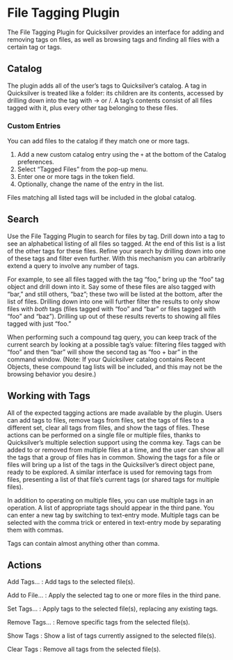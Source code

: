 # File Tagging Plugin #

The File Tagging Plugin for Quicksilver provides an interface for adding and removing tags on files, as well as browsing tags and finding all files with a certain tag or tags.

## Catalog ##

The plugin adds all of the user’s tags to Quicksilver’s catalog. A tag in Quicksilver is treated like a folder: its children are its contents, accessed by drilling down into the tag with → or /. A tag’s contents consist of all files tagged with it, plus every other tag belonging to these files.

### Custom Entries ###

You can add files to the catalog if they match one or more tags.

  1. Add a new custom catalog entry using the `+` at the bottom of the Catalog preferences.
  2. Select “Tagged Files” from the pop-up menu.
  3. Enter one or more tags in the token field.
  4. Optionally, change the name of the entry in the list.

Files matching all listed tags will be included in the global catalog.

## Search ##

Use the File Tagging Plugin to search for files by tag. Drill down into a tag to see an alphabetical listing of all files so tagged. At the end of this list is a list of the other tags for these files. Refine your search by drilling down into one of these tags and filter even further. With this mechanism you can arbitrarily extend a query to involve any number of tags.

For example, to see all files tagged with the tag “foo,” bring up the “foo” tag object and drill down into it. Say some of these files are also tagged with “bar,” and still others, “baz”; these two will be listed at the bottom, after the list of files. Drilling down into one will further filter the results to only show files with *both* tags (files tagged with “foo” and “bar” or files tagged with “foo” and “baz”). Drilling up out of these results reverts to showing all files tagged with just “foo.”

When performing such a compound tag query, you can keep track of the current search by looking at a possible tag’s value: filtering files tagged with “foo” and then “bar” will show the second tag as “foo + bar” in the command window. (Note: If your Quicksilver catalog contains Recent Objects, these compound tag lists will be included, and this may not be the browsing behavior you desire.)

## Working with Tags ##

All of the expected tagging actions are made available by the plugin. Users can add tags to files, remove tags from files, set the tags of files to a different set, clear all tags from files, and show the tags of files. These actions can be performed on a single file or multiple files, thanks to Quicksilver’s multiple selection support using the comma key. Tags can be added to or removed from multiple files at a time, and the user can show all the tags that a group of files has in common. Showing the tags for a file or files will bring up a list of the tags in the Quicksilver’s direct object pane, ready to be explored. A similar interface is used for removing tags from files, presenting a list of that file’s current tags (or shared tags for multiple files).

In addition to operating on multiple files, you can use multiple tags in an operation. A list of appropriate tags should appear in the third pane. You can enter a new tag by switching to text-entry mode. Multiple tags can be selected with the comma trick or entered in text-entry mode by separating them with commas.

Tags can contain almost anything other than comma.

## Actions ##

Add Tags…
  : Add tags to the selected file(s).

Add to File…
  : Apply the selected tag to one or more files in the third pane.

Set Tags…
  : Apply tags to the selected file(s), replacing any existing tags.

Remove Tags…
  : Remove specific tags from the selected file(s).

Show Tags
  : Show a list of tags currently assigned to the selected file(s).

Clear Tags
  : Remove all tags from the selected file(s).
